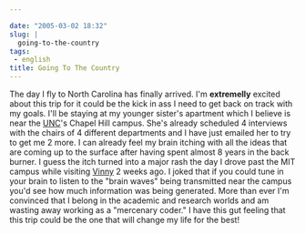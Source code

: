 ```yaml
---

date: "2005-03-02 18:32"
slug: |
  going-to-the-country
tags:
 - english
title: Going To The Country
---
```


The day I fly to North Carolina has finally arrived. I'm **extremelly**
excited about this trip for it could be the kick in ass I need to get
back on track with my goals. I'll be staying at my younger sister's
apartment which I believe is near the [UNC](http://www.unc.edu)\'s
Chapel Hill campus. She\'s already scheduled 4 interviews with the
chairs of 4 different departments and I have just emailed her to try to
get me 2 more. I can already feel my brain itching with all the ideas
that are coming up to the surface after having spent almost 8 years in
the back burner. I guess the itch turned into a major rash the day I
drove past the MIT campus while visiting
[Vinny](http://blog.supertoadman.com) 2 weeks ago. I joked that if you
could tune in your brain to listen to the "brain waves" being
transmitted near the campus you'd see how much information was being
generated. More than ever I'm convinced that I belong in the academic
and research worlds and am wasting away working as a "mercenary coder."
I have this gut feeling that this trip could be the one that will change
my life for the best!
